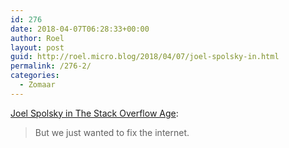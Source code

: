 ```yaml
---
id: 276
date: 2018-04-07T06:28:33+00:00
author: Roel
layout: post
guid: http://roel.micro.blog/2018/04/07/joel-spolsky-in.html
permalink: /276-2/
categories:
  - Zomaar
---
```

 [Joel Spolsky in The Stack Overflow Age](https://mjtsai.com/blog/2018/04/06/the-stack-overflow-age/):

> But we just wanted to fix the internet.